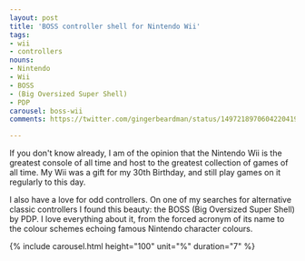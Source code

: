 ```yaml
---
layout: post
title: 'BOSS controller shell for Nintendo Wii'
tags:
- wii
- controllers
nouns:
- Nintendo
- Wii
- BOSS
- (Big Oversized Super Shell)
- PDP
carousel: boss-wii
comments: https://twitter.com/gingerbeardman/status/1497218970604220419

---
```


If you don't know already, I am of the opinion that the Nintendo Wii is the greatest console of all time and host to the greatest collection of games of all time. My Wii was a gift for my 30th Birthday, and still play games on it regularly to this day. 

I also have a love for odd controllers. On one of my searches for alternative classic controllers I found this beauty: the BOSS (Big Oversized Super Shell) by PDP. I love everything about it, from the forced acronym of its name to the colour schemes echoing famous Nintendo character colours.

{% include carousel.html height="100" unit="%" duration="7" %}
